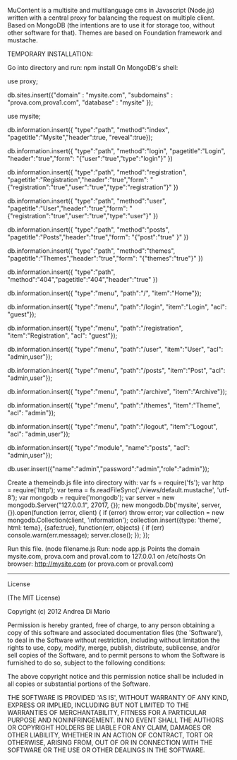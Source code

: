 MuContent is a multisite and multilanguage cms in Javascript (Node.js) written with a central proxy for balancing the request on multiple client. Based on MongoDB (the intentions are to use it for storage too, without other software for that). Themes are based on Foundation framework and mustache. 

TEMPORARY INSTALLATION:

Go into directory and run: npm install
On MongoDB's shell:

use proxy;

db.sites.insert({"domain" : "mysite.com", "subdomains" : "prova.com,prova1.com", "database" : "mysite" });

use mysite;

db.information.insert({ "type":"path", "method":"index", "pagetitle":"Mysite","header":true, "reveal":true});

db.information.insert({ "type":"path", "method":"login", "pagetitle":"Login", "header":"true","form": "{\"user\":\"true\",\"type\":\"login\"}" })

db.information.insert({ "type":"path", "method":"registration", "pagetitle":"Registration","header":"true","form": "{\"registration\":\"true\",\"user\":\"true\",\"type\":\"registration\"}" })

db.information.insert({ "type":"path", "method":"user", "pagetitle":"User","header":"true","form": "{\"registration\":\"true\",\"user\":\"true\",\"type\":\"user\"}" })

db.information.insert({ "type":"path", "method":"posts", "pagetitle":"Posts","header":"true","form": "{\"post\":\"true\" }" })

db.information.insert({ "type":"path", "method":"themes", "pagetitle":"Themes","header":"true","form": "{\"themes\":\"true\"}" })

db.information.insert({ "type":"path", "method":"404","pagetitle":"404","header":"true" })

db.information.insert({ "type":"menu", "path":"/", "item":"Home"});

db.information.insert({ "type":"menu", "path":"/login", "item":"Login", "acl": "guest"});

db.information.insert({ "type":"menu", "path":"/registration", "item":"Registration", "acl": "guest"});

db.information.insert({ "type":"menu", "path":"/user", "item":"User", "acl": "admin,user"});

db.information.insert({ "type":"menu", "path":"/posts", "item":"Post", "acl": "admin,user"});

db.information.insert({ "type":"menu", "path":"/archive", "item":"Archive"});

db.information.insert({ "type":"menu", "path":"/themes", "item":"Theme", "acl": "admin"});

db.information.insert({ "type":"menu", "path":"/logout", "item":"Logout", "acl": "admin,user"});

db.information.insert({ "type":"module", "name":"posts", "acl": "admin,user"});

db.user.insert({"name":"admin","password":"admin","role":"admin"});

Create a themeindb.js file into directory with:
var fs = require('fs');
var http = require('http');
var tema = fs.readFileSync('./views/default.mustache', 'utf-8');
var mongodb = require('mongodb');
var server = new mongodb.Server("127.0.0.1", 27017, {});
new mongodb.Db('mysite', server, {}).open(function (error, client) {
  if (error) throw error;
  var collection = new mongodb.Collection(client, 'information');
  collection.insert({type: 'theme', html: tema}, {safe:true},
                    function(err, objects) {
    			if (err) console.warn(err.message);
			server.close();
  });
});

Run this file. (node filename.js
Run: node app.js
Points the domain mysite.com, prova.com and prova1.com to 127.0.0.1 on /etc/hosts
On browser: http://mysite.com (or prova.com or prova1.com)

---------------------------------

License

(The MIT License)

Copyright (c) 2012 Andrea Di Mario

Permission is hereby granted, free of charge, to any person obtaining a copy of this software and associated documentation files (the 'Software'), to deal in the Software without restriction, including without limitation the rights to use, copy, modify, merge, publish, distribute, sublicense, and/or sell copies of the Software, and to permit persons to whom the Software is furnished to do so, subject to the following conditions:

The above copyright notice and this permission notice shall be included in all copies or substantial portions of the Software.

THE SOFTWARE IS PROVIDED 'AS IS', WITHOUT WARRANTY OF ANY KIND, EXPRESS OR IMPLIED, INCLUDING BUT NOT LIMITED TO THE WARRANTIES OF MERCHANTABILITY, FITNESS FOR A PARTICULAR PURPOSE AND NONINFRINGEMENT. IN NO EVENT SHALL THE AUTHORS OR COPYRIGHT HOLDERS BE LIABLE FOR ANY CLAIM, DAMAGES OR OTHER LIABILITY, WHETHER IN AN ACTION OF CONTRACT, TORT OR OTHERWISE, ARISING FROM, OUT OF OR IN CONNECTION WITH THE SOFTWARE OR THE USE OR OTHER DEALINGS IN THE SOFTWARE.
